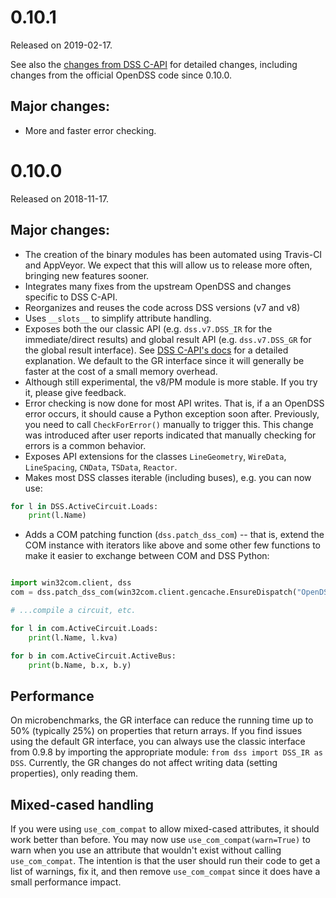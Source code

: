 # 0.10.1

Released on 2019-02-17.

See also the [changes from DSS C-API](https://github.com/dss-extensions/dss_capi/blob/ed2a6b322a5e102ba61c6565e5e0eb23247b9221/docs/changelog.md#version-0101) for detailed changes, including changes from the official OpenDSS code since 0.10.0.

## Major changes:
- More and faster error checking.


# 0.10.0

Released on 2018-11-17.

## Major changes:
- The creation of the binary modules has been automated using Travis-CI and AppVeyor. We expect that this will allow us to release more often, bringing new features sooner.
- Integrates many fixes from the upstream OpenDSS and changes specific to DSS C-API.
- Reorganizes and reuses the code across DSS versions (v7 and v8) 
- Uses `__slots__` to simplify attribute handling.
- Exposes both the our classic API (e.g. `dss.v7.DSS_IR` for the immediate/direct results) and global result API (e.g. `dss.v7.DSS_GR` for the global result interface). See [DSS C-API's docs](https://github.com/dss-extensions/dss_capi/blob/master/docs/usage.md) for a detailed explanation. We default to the GR interface since it will generally be faster at the cost of a small memory overhead.
- Although still experimental, the v8/PM module is more stable. If you try it, please give feedback.
- Error checking is now done for most API writes. That is, if a an OpenDSS error occurs, it should cause a Python exception soon after. Previously, you need to call `CheckForError()` manually to trigger this. This change was introduced after user reports indicated that manually checking for errors is a common behavior.
- Exposes API extensions for the classes `LineGeometry`, `WireData`, `LineSpacing`, `CNData`, `TSData`, `Reactor`.
- Makes most DSS classes iterable (including buses), e.g. you can now use:
```python
for l in DSS.ActiveCircuit.Loads:
    print(l.Name)
```
- Adds a COM patching function (`dss.patch_dss_com`) -- that is, extend the COM instance with iterators like above and some other few functions to make it easier to exchange between COM and DSS Python:
```python

import win32com.client, dss
com = dss.patch_dss_com(win32com.client.gencache.EnsureDispatch("OpenDSSEngine.DSS"))

# ...compile a circuit, etc.

for l in com.ActiveCircuit.Loads:
    print(l.Name, l.kva)

for b in com.ActiveCircuit.ActiveBus:
    print(b.Name, b.x, b.y)
```

## Performance
On microbenchmarks, the GR interface can reduce the running time up to 50% (typically 25%) on properties that return arrays. If you find issues using the default GR interface, you can always use the classic interface from 0.9.8 by importing the appropriate module: `from dss import DSS_IR as DSS`. Currently, the GR changes do not affect writing data (setting properties), only reading them.

## Mixed-cased handling
If you were using `use_com_compat` to allow mixed-cased attributes, it should work better than before. You may now use `use_com_compat(warn=True)` to warn when you use an attribute that wouldn't exist without calling `use_com_compat`. The intention is that the user should run their code to get a list of warnings, fix it, and then remove `use_com_compat` since it does have a small performance impact.

